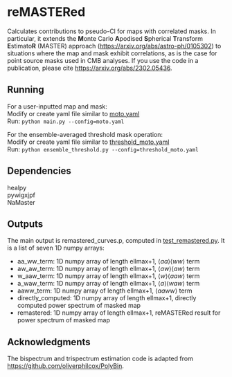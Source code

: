 # reMASTERed  

Calculates contributions to pseudo-Cl for maps with correlated masks. In particular, it extends the **M**onte Carlo **A**podised **S**pherical **T**ransform **E**stimato**R** (MASTER) approach (https://arxiv.org/abs/astro-ph/0105302) to situations where the map and mask exhibit correlations, as is the case for point source masks used in CMB analyses. If you use the code in a publication, please cite https://arxiv.org/abs/2302.05436.  


## Running

For a user-inputted map and mask:  
Modify or create yaml file similar to [moto.yaml](moto.yaml)     
Run: ```python main.py --config=moto.yaml```  



For the ensemble-averaged threshold mask operation:    
Modify or create yaml file similar to [threshold_moto.yaml](threshold_moto.yaml)     
Run: ```python ensemble_threshold.py --config=threshold_moto.yaml```  


## Dependencies 

healpy    
pywigxjpf   
NaMaster   


## Outputs

The main output is remastered_curves.p, computed in [test_remastered.py](test_remastered.py). It is a list of seven 1D numpy arrays:  
- aa_ww_term: 1D numpy array of length ellmax+1, $\langle aa \rangle \langle ww \rangle$ term  
- aw_aw_term: 1D numpy array of length ellmax+1, $\langle aw \rangle \langle aw \rangle$ term  
- w_aaw_term: 1D numpy array of length ellmax+1, $\langle w \rangle \langle aaw \rangle$ term  
- a_waw_term: 1D numpy array of length ellmax+1, $\langle a \rangle \langle waw \rangle$ term  
- aaww_term: 1D numpy array of length ellmax+1, $\langle aaww \rangle$ term  
- directly_computed: 1D numpy array of length ellmax+1, directly computed power spectrum of masked map  
- remastered: 1D numpy array of length ellmax+1, reMASTERed result for power spectrum of masked map   


## Acknowledgments 

The bispectrum and trispectrum estimation code is adapted from https://github.com/oliverphilcox/PolyBin.  

